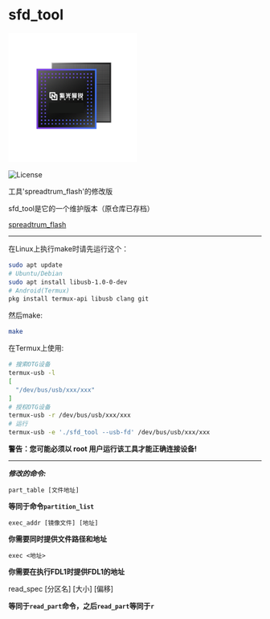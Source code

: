 # sfd_tool

![Logo](icon.png)

![License](https://img.shields.io/github/license/C-Hidery/sfd_tool)

工具'spreadtrum_flash'的修改版

sfd_tool是它的一个维护版本（原仓库已存档）

[spreadtrum_flash](https://github.com/TomKing062/spreadtrum_flash)

---

在Linux上执行make时请先运行这个：

``` bash
sudo apt update
# Ubuntu/Debian
sudo apt install libusb-1.0-0-dev
# Android(Termux)
pkg install termux-api libusb clang git
```

然后make:
``` bash
make
```

在Termux上使用:

``` bash
# 搜索OTG设备
termux-usb -l
[
  "/dev/bus/usb/xxx/xxx"
]
# 授权OTG设备
termux-usb -r /dev/bus/usb/xxx/xxx
# 运行
termux-usb -e './sfd_tool --usb-fd' /dev/bus/usb/xxx/xxx
```

**警告：您可能必须以 root 用户运行该工具才能正确连接设备!**

---

***修改的命令:***

    part_table [文件地址]

**等同于命令`partition_list`**

    exec_addr [镜像文件] [地址]
    
**你需要同时提供文件路径和地址**

    exec <地址>

**你需要在执行FDL1时提供FDL1的地址**

   read_spec [分区名] [大小] [偏移]

**等同于`read_part`命令，之后`read_part`等同于`r`**
